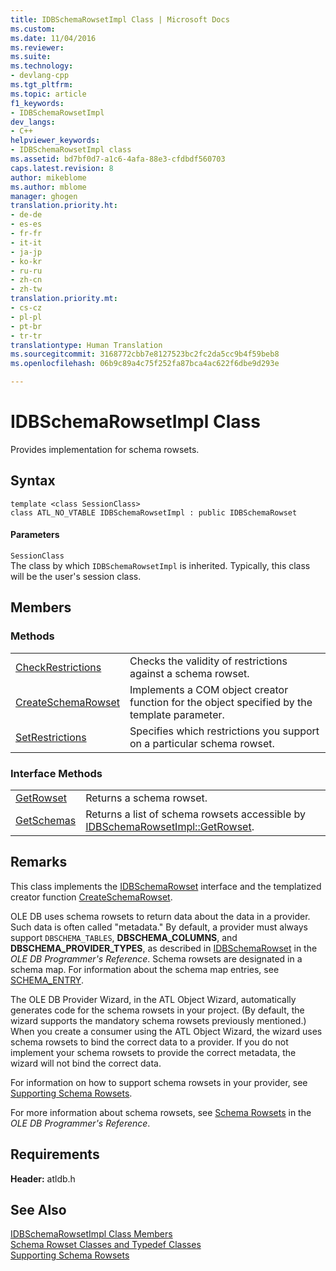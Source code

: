```yaml
---
title: IDBSchemaRowsetImpl Class | Microsoft Docs
ms.custom: 
ms.date: 11/04/2016
ms.reviewer: 
ms.suite: 
ms.technology:
- devlang-cpp
ms.tgt_pltfrm: 
ms.topic: article
f1_keywords:
- IDBSchemaRowsetImpl
dev_langs:
- C++
helpviewer_keywords:
- IDBSchemaRowsetImpl class
ms.assetid: bd7bf0d7-a1c6-4afa-88e3-cfdbdf560703
caps.latest.revision: 8
author: mikeblome
ms.author: mblome
manager: ghogen
translation.priority.ht:
- de-de
- es-es
- fr-fr
- it-it
- ja-jp
- ko-kr
- ru-ru
- zh-cn
- zh-tw
translation.priority.mt:
- cs-cz
- pl-pl
- pt-br
- tr-tr
translationtype: Human Translation
ms.sourcegitcommit: 3168772cbb7e8127523bc2fc2da5cc9b4f59beb8
ms.openlocfilehash: 06b9c89a4c75f252fa87bca4ac622f6dbe9d293e

---
```

# IDBSchemaRowsetImpl Class
Provides implementation for schema rowsets.  
  
## Syntax  
  
```  
template <class SessionClass>  
class ATL_NO_VTABLE IDBSchemaRowsetImpl : public IDBSchemaRowset  
```  
  
#### Parameters  
 `SessionClass`  
 The class by which `IDBSchemaRowsetImpl` is inherited. Typically, this class will be the user's session class.  
  
## Members  
  
### Methods  
  
|||  
|-|-|  
|[CheckRestrictions](../../data/oledb/idbschemarowsetimpl-checkrestrictions.md)|Checks the validity of restrictions against a schema rowset.|  
|[CreateSchemaRowset](../../data/oledb/idbschemarowsetimpl-createschemarowset.md)|Implements a COM object creator function for the object specified by the template parameter.|  
|[SetRestrictions](../../data/oledb/idbschemarowsetimpl-setrestrictions.md)|Specifies which restrictions you support on a particular schema rowset.|  
  
### Interface Methods  
  
|||  
|-|-|  
|[GetRowset](../../data/oledb/idbschemarowsetimpl-getrowset.md)|Returns a schema rowset.|  
|[GetSchemas](../../data/oledb/idbschemarowsetimpl-getschemas.md)|Returns a list of schema rowsets accessible by [IDBSchemaRowsetImpl::GetRowset](../../data/oledb/idbschemarowsetimpl-getrowset.md).|  
  
## Remarks  
 This class implements the [IDBSchemaRowset](https://msdn.microsoft.com/en-us/library/ms713686.aspx) interface and the templatized creator function [CreateSchemaRowset](../../data/oledb/idbschemarowsetimpl-createschemarowset.md).  
  
 OLE DB uses schema rowsets to return data about the data in a provider. Such data is often called "metadata." By default, a provider must always support `DBSCHEMA_TABLES`, **DBSCHEMA_COLUMNS**, and **DBSCHEMA_PROVIDER_TYPES**, as described in [IDBSchemaRowset](https://msdn.microsoft.com/en-us/library/ms713686.aspx) in the *OLE DB Programmer's Reference*. Schema rowsets are designated in a schema map. For information about the schema map entries, see [SCHEMA_ENTRY](../../data/oledb/schema-entry.md).  
  
 The OLE DB Provider Wizard, in the ATL Object Wizard, automatically generates code for the schema rowsets in your project. (By default, the wizard supports the mandatory schema rowsets previously mentioned.) When you create a consumer using the ATL Object Wizard, the wizard uses schema rowsets to bind the correct data to a provider. If you do not implement your schema rowsets to provide the correct metadata, the wizard will not bind the correct data.  
  
 For information on how to support schema rowsets in your provider, see [Supporting Schema Rowsets](../../data/oledb/supporting-schema-rowsets.md).  
  
 For more information about schema rowsets, see [Schema Rowsets](https://msdn.microsoft.com/en-us/library/ms712921.aspx) in the *OLE DB Programmer's Reference*.  
  
## Requirements  
 **Header:** atldb.h  
  
## See Also  
 [IDBSchemaRowsetImpl Class Members](http://msdn.microsoft.com/en-us/e74f6f82-541c-42e7-b4c6-e2d4656a0649)   
 [Schema Rowset Classes and Typedef Classes](../../data/oledb/schema-rowset-classes-and-typedef-classes.md)   
 [Supporting Schema Rowsets](../../data/oledb/supporting-schema-rowsets.md)


<!--HONumber=Jan17_HO2-->


